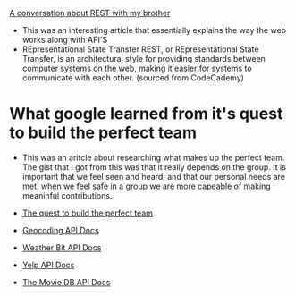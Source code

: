 [A conversation about REST with my brother](https://gist.github.com/brookr/5977550)

- This was an interesting article that essentially explains the way the web works along with API'S
- REpresentational State Transfer
REST, or REpresentational State Transfer, is an architectural style for providing standards between computer systems on the web, making it easier for systems to communicate with each other. (sourced from CodeCademy)

# What google learned from it's quest to build the perfect team
- This was an aritcle about researching what makes up the perfect team.  The gist that I got from this was that it really depends on the group.  It is important that we feel seen and heard, and that our personal needs are met.  when we feel safe in a group we are more capeable of making meaninful contributions.  
- [The quest to build the perfect team](https://www.nytimes.com/2016/02/28/magazine/what-google-learned-from-its-quest-to-build-the-perfect-team.html)

- [Geocoding API Docs](https://locationiq.com/)
- [Weather Bit API Docs](https://www.weatherbit.io/)
- [Yelp API Docs](https://www.yelp.com/developers/documentation/v3/business_search)
- [The Movie DB API Docs](https://developers.themoviedb.org/3/getting-started/introduction)